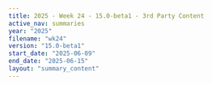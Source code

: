 ```yaml
---
title: 2025 - Week 24 - 15.0-beta1 - 3rd Party Content
active_nav: summaries
year: "2025"
filename: "wk24"
version: "15.0-beta1"
start_date: "2025-06-09"
end_date: "2025-06-15"
layout: "summary_content"
---
```

